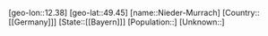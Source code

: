 ﻿---
location: [49.45,12.38]
type: City
tags:
- geo/City


SpocWebEntityId: 32900
isDeleted: false
confidential: public

---
[geo-lon::12.38]
[geo-lat::49.45]
[name::Nieder-Murrach]
[Country::[[Germany]]]
[State::[[Bayern]]]
[Population::]
[Unknown::]

